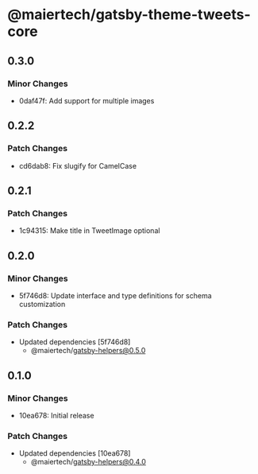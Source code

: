 # @maiertech/gatsby-theme-tweets-core

## 0.3.0

### Minor Changes

- 0daf47f: Add support for multiple images

## 0.2.2

### Patch Changes

- cd6dab8: Fix slugify for CamelCase

## 0.2.1

### Patch Changes

- 1c94315: Make title in TweetImage optional

## 0.2.0

### Minor Changes

- 5f746d8: Update interface and type definitions for schema customization

### Patch Changes

- Updated dependencies [5f746d8]
  - @maiertech/gatsby-helpers@0.5.0

## 0.1.0

### Minor Changes

- 10ea678: Initial release

### Patch Changes

- Updated dependencies [10ea678]
  - @maiertech/gatsby-helpers@0.4.0

